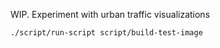 WIP. Experiment with urban traffic visualizations

```
./script/run-script script/build-test-image
```
